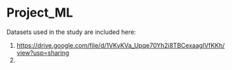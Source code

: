 # Project_ML


Datasets used in the study are included here:
1) https://drive.google.com/file/d/1VKyKVa_Upqe70Yh2i8TBCexaagIVfKKh/view?usp=sharing
2) 
